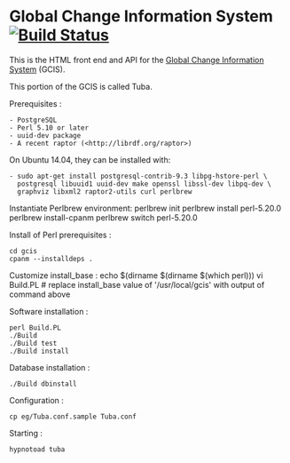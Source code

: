 
Global Change Information System [![Build Status](https://secure.travis-ci.org/USGCRP/gcis.png)](http://travis-ci.org/USGCRP/gcis)
================================

This is the HTML front end and API for the [Global Change Information System](http://data.globalchange.gov) (GCIS).

This portion of the GCIS is called Tuba.

Prerequisites :

    - PostgreSQL
    - Perl 5.10 or later
    - uuid-dev package
    - A recent raptor (<http://librdf.org/raptor>)

On Ubuntu 14.04, they can be installed with:

    - sudo apt-get install postgresql-contrib-9.3 libpg-hstore-perl \
      postgresql libuuid1 uuid-dev make openssl libssl-dev libpq-dev \
      graphviz libxml2 raptor2-utils curl perlbrew

Instantiate Perlbrew environment:
    perlbrew init
    perlbrew install perl-5.20.0
    perlbrew install-cpanm
    perlbrew switch perl-5.20.0

Install of Perl prerequisites :

    cd gcis
    cpanm --installdeps .

Customize install_base :
    echo $(dirname $(dirname $(which perl)))
    vi Build.PL
    # replace install_base value of '/usr/local/gcis' with output of command above

Software installation :

    perl Build.PL
    ./Build
    ./Build test
    ./Build install

Database installation :

    ./Build dbinstall

Configuration :

    cp eg/Tuba.conf.sample Tuba.conf

Starting :

    hypnotoad tuba


